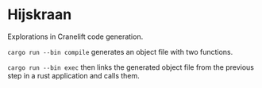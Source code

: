 # Hijskraan

Explorations in Cranelift code generation.

`cargo run --bin compile` generates an object file with two functions.

`cargo run --bin exec` then links the generated object file from the previous step in a rust application and calls them.
